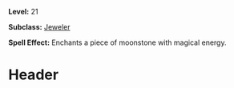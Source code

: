 <!-- TITLE: Spell: Enchant Moonstone -->
<!-- SUBTITLE:  -->

**Level:** 21

**Subclass:** [Jeweler](jeweler)

**Spell Effect:** Enchants a piece of moonstone with magical energy.

# Header